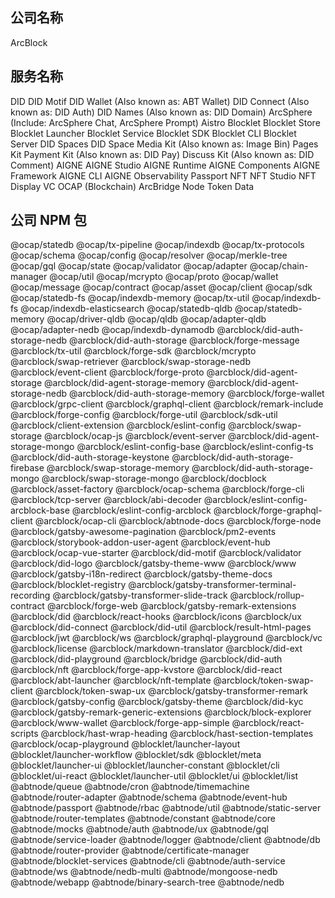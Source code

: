 ## 公司名称
ArcBlock

## 服务名称
DID
DID Motif
DID Wallet (Also known as: ABT Wallet)
DID Connect (Also known as: DID Auth)
DID Names (Also known as: DID Domain)
ArcSphere (Include: ArcSphere Chat, ArcSphere Prompt)
Aistro
Blocklet
Blocklet Store
Blocklet Launcher
Blocklet Service
Blocklet SDK
Blocklet CLI
Blocklet Server
DID Spaces
DID Space
Media Kit (Also known as: Image Bin)
Pages Kit
Payment Kit (Also known as: DID Pay)
Discuss Kit (Also known as: DID Comment)
AIGNE
AIGNE Studio
AIGNE Runtime
AIGNE Components
AIGNE Framework
AIGNE CLI
AIGNE Observability
Passport
NFT
NFT Studio
NFT Display
VC
OCAP (Blockchain)
ArcBridge Node
Token Data

## 公司 NPM 包
@ocap/statedb
@ocap/tx-pipeline
@ocap/indexdb
@ocap/tx-protocols
@ocap/schema
@ocap/config
@ocap/resolver
@ocap/merkle-tree
@ocap/gql
@ocap/state
@ocap/validator
@ocap/adapter
@ocap/chain-manager
@ocap/util
@ocap/mcrypto
@ocap/proto
@ocap/wallet
@ocap/message
@ocap/contract
@ocap/asset
@ocap/client
@ocap/sdk
@ocap/statedb-fs
@ocap/indexdb-memory
@ocap/tx-util
@ocap/indexdb-fs
@ocap/indexdb-elasticsearch
@ocap/statedb-qldb
@ocap/statedb-memory
@ocap/driver-qldb
@ocap/qldb
@ocap/adapter-qldb
@ocap/adapter-nedb
@ocap/indexdb-dynamodb
@arcblock/did-auth-storage-nedb
@arcblock/did-auth-storage
@arcblock/forge-message
@arcblock/tx-util
@arcblock/forge-sdk
@arcblock/mcrypto
@arcblock/swap-retriever
@arcblock/swap-storage-nedb
@arcblock/event-client
@arcblock/forge-proto
@arcblock/did-agent-storage
@arcblock/did-agent-storage-memory
@arcblock/did-agent-storage-nedb
@arcblock/did-auth-storage-memory
@arcblock/forge-wallet
@arcblock/grpc-client
@arcblock/graphql-client
@arcblock/remark-include
@arcblock/forge-config
@arcblock/forge-util
@arcblock/sdk-util
@arcblock/client-extension
@arcblock/eslint-config
@arcblock/swap-storage
@arcblock/ocap-js
@arcblock/event-server
@arcblock/did-agent-storage-mongo
@arcblock/eslint-config-base
@arcblock/eslint-config-ts
@arcblock/did-auth-storage-keystone
@arcblock/did-auth-storage-firebase
@arcblock/swap-storage-memory
@arcblock/did-auth-storage-mongo
@arcblock/swap-storage-mongo
@arcblock/docblock
@arcblock/asset-factory
@arcblock/ocap-schema
@arcblock/forge-cli
@arcblock/tcp-server
@arcblock/abi-decoder
@arcblock/eslint-config-arcblock-base
@arcblock/eslint-config-arcblock
@arcblock/forge-graphql-client
@arcblock/ocap-cli
@arcblock/abtnode-docs
@arcblock/forge-node
@arcblock/gatsby-awesome-pagination
@arcblock/pm2-events
@arcblock/storybook-addon-user-agent
@arcblock/event-hub
@arcblock/ocap-vue-starter
@arcblock/did-motif
@arcblock/validator
@arcblock/did-logo
@arcblock/gatsby-theme-www
@arcblock/www
@arcblock/gatsby-i18n-redirect
@arcblock/gatsby-theme-docs
@arcblock/blocklet-registry
@arcblock/gatsby-transformer-terminal-recording
@arcblock/gatsby-transformer-slide-track
@arcblock/rollup-contract
@arcblock/forge-web
@arcblock/gatsby-remark-extensions
@arcblock/did
@arcblock/react-hooks
@arcblock/icons
@arcblock/ux
@arcblock/did-connect
@arcblock/did-util
@arcblock/result-html-pages
@arcblock/jwt
@arcblock/ws
@arcblock/graphql-playground
@arcblock/vc
@arcblock/license
@arcblock/markdown-translator
@arcblock/did-ext
@arcblock/did-playground
@arcblock/bridge
@arcblock/did-auth
@arcblock/nft
@arcblock/forge-app-kvstore
@arcblock/did-react
@arcblock/abt-launcher
@arcblock/nft-template
@arcblock/token-swap-client
@arcblock/token-swap-ux
@arcblock/gatsby-transformer-remark
@arcblock/gatsby-config
@arcblock/gatsby-theme
@arcblock/did-kyc
@arcblock/gatsby-remark-generic-extensions
@arcblock/block-explorer
@arcblock/www-wallet
@arcblock/forge-app-simple
@arcblock/react-scripts
@arcblock/hast-wrap-heading
@arcblock/hast-section-templates
@arcblock/ocap-playground
@blocklet/launcher-layout
@blocklet/launcher-workflow
@blocklet/sdk
@blocklet/meta
@blocklet/launcher-ui
@blocklet/launcher-constant
@blocklet/cli
@blocklet/ui-react
@blocklet/launcher-util
@blocklet/ui
@blocklet/list
@abtnode/queue
@abtnode/cron
@abtnode/timemachine
@abtnode/router-adapter
@abtnode/schema
@abtnode/event-hub
@abtnode/passport
@abtnode/rbac
@abtnode/util
@abtnode/static-server
@abtnode/router-templates
@abtnode/constant
@abtnode/core
@abtnode/mocks
@abtnode/auth
@abtnode/ux
@abtnode/gql
@abtnode/service-loader
@abtnode/logger
@abtnode/client
@abtnode/db
@abtnode/router-provider
@abtnode/certificate-manager
@abtnode/blocklet-services
@abtnode/cli
@abtnode/auth-service
@abtnode/ws
@abtnode/nedb-multi
@abtnode/mongoose-nedb
@abtnode/webapp
@abtnode/binary-search-tree
@abtnode/nedb